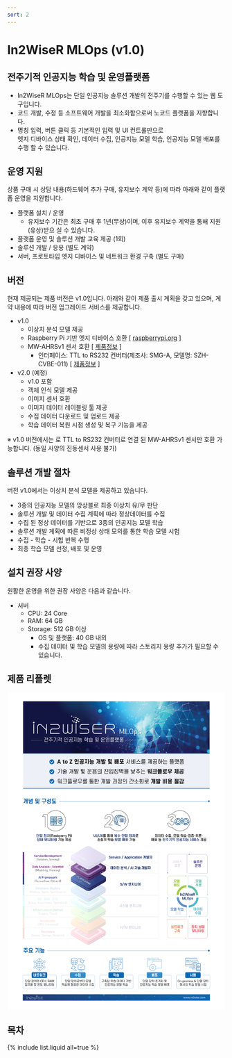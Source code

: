```yaml
---
sort: 2
---
```


# In2WiseR MLOps (v1.0)

## 전주기적 인공지능 학습 및 운영플랫폼
  - In2WiseR MLOps는 단일 인공지능 솔루션 개발의 전주기를 수행할 수 있는 웹 도구입니다. 
  - 코드 개발, 수정 등 소프트웨어 개발을 최소화함으로써 노코드 플랫폼을 지향합니다.
  - 명칭 입력, 버튼 클릭 등 기본적인 입력 및 UI 컨트롤만으로 <br>
  엣지 디바이스 상태 확인, 데이터 수집, 인공지능 모델 학습, 인공지능 모델 배포를 수행 할 수 있습니다.

## 운영 지원
상품 구매 시 상담 내용(하드웨어 추가 구매, 유지보수 계약 등)에 따라 아래와 같이 플랫폼 운영을 지원합니다.
  - 플랫폼 설치 / 운영
    - 유지보수 기간은 최초 구매 후 1년(무상)이며, 이후 유지보수 계약을 통해 지원(유상)받으 실 수 있습니다.
  - 플랫폼 운영 및 솔루션 개발 교육 제공 (1회)
  - 솔루션 개발 / 응용 (별도 계약)
  - 서버, 프로토타입 엣지 디바이스 및 네트워크 환경 구축 (별도 구매)

## 버전
현재 제공되는 제품 버전은 v1.0입니다. 아래와 같이 제품 출시 계획을 갖고 있으며, 계약 내용에 따라 버전 업그레이드 서비스를 제공합니다.
  - v1.0
    - 이상치 분석 모델 제공
    - Raspberry Pi 기반 엣지 디바이스 호환 [ <a href="https://www.raspberrypi.org/">raspberrypi.org</a> ]
    - MW-AHRSv1 센서 호환 [ <a href="https://www.devicemart.co.kr/goods/view?no=1310790">제품정보</a> ]
      - 인터페이스: TTL to RS232 컨버터(제조사: SMG-A, 모델명: SZH-CVBE-011) [ <a href="https://www.navimro.com/g/00440671/">제품정보</a> ]
  - v2.0 (예정)
    - v1.0 포함
    - 객체 인식 모델 제공
    - 이미지 센서 호환
    - 이미지 데이터 레이블링 툴 제공
    - 수집 데이터 다운로드 및 업로드 제공
    - 학습 데이터 복원 시점 생성 및 복구 기능을 제공

※ v1.0 버전에서는 로 TTL to RS232 컨버터로 연결 된 MW-AHRSv1 센서만 호환 가능합니다. (동일 사양의 진동센서 사용 불가)

## 솔루션 개발 절차
버전 v1.0에서는 이상치 분석 모델을 제공하고 있습니다. 
  - 3종의 인공지능 모델의 앙상블로 최종 이상치 유/무 판단
  - 솔루션 개발 및 데이터 수집 계획에 따라 정상데이터를 수집
  - 수집 된 정상 데이터를 기반으로 3종의 인공지능 모델 학습
  - 솔루션 개발 계획에 따른 비정상 상태 모의를 통한 학습 모델 시험
  - 수집 - 학습 - 시험 반복 수행
  - 최종 학습 모델 선정, 배포 및 운영

## 설치 권장 사양
원활한 운영을 위한 권장 사양은 다음과 같습니다.
  - 서버
    - CPU: 24 Core
    - RAM: 64 GB
    - Storage: 512 GB 이상
      - OS 및 플랫폼: 40 GB 내외
      - 수집 데이터 및 학습 모델의 용량에 따라 스토리지 용량 추가가 필요할 수 있습니다.

## 제품 리플렛
  
  ![leaflet](user_guide/images/0.1.leaflet.png)

## 목차

{% include list.liquid all=true %}